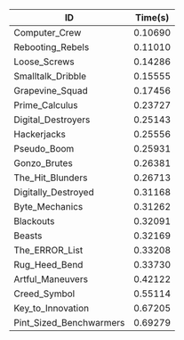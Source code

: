 |ID|Time(s)|
|-|-|
|Computer_Crew|0.10690|
|Rebooting_Rebels|0.11010|
|Loose_Screws|0.14286|
|Smalltalk_Dribble|0.15555|
|Grapevine_Squad|0.17456|
|Prime_Calculus|0.23727|
|Digital_Destroyers|0.25143|
|Hackerjacks|0.25556|
|Pseudo_Boom|0.25931|
|Gonzo_Brutes|0.26381|
|The_Hit_Blunders|0.26713|
|Digitally_Destroyed|0.31168|
|Byte_Mechanics|0.31262|
|Blackouts|0.32091|
|Beasts|0.32169|
|The_ERROR_List|0.33208|
|Rug_Heed_Bend|0.33730|
|Artful_Maneuvers|0.42122|
|Creed_Symbol|0.55114|
|Key_to_Innovation|0.67205|
|Pint_Sized_Benchwarmers|0.69279|
